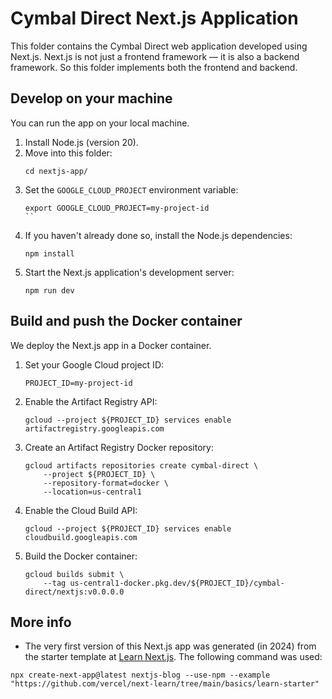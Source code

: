 # Cymbal Direct Next.js Application

This folder contains the Cymbal Direct web application developed using Next.js.
Next.js is not just a frontend framework — it is also a backend framework.
So this folder implements both the frontend and backend.

## Develop on your machine

You can run the app on your local machine.

1. Install Node.js (version 20).
2. Move into this folder:
   ```
   cd nextjs-app/
   ```
3. Set the `GOOGLE_CLOUD_PROJECT` environment variable:
   ```
   export GOOGLE_CLOUD_PROJECT=my-project-id
   ``
4. If you haven't already done so, install the Node.js dependencies:
   ```
   npm install
   ```
5. Start the Next.js application's development server:
   ```
   npm run dev
   ```

## Build and push the Docker container

We deploy the Next.js app in a Docker container.

1. Set your Google Cloud project ID:
   ```
   PROJECT_ID=my-project-id
   ```
1. Enable the Artifact Registry API:
   ```
   gcloud --project ${PROJECT_ID} services enable artifactregistry.googleapis.com
   ```
1. Create an Artifact Registry Docker repository:
   ```
   gcloud artifacts repositories create cymbal-direct \
       --project ${PROJECT_ID} \
       --repository-format=docker \
       --location=us-central1
   ```
1. Enable the Cloud Build API:
   ```
   gcloud --project ${PROJECT_ID} services enable cloudbuild.googleapis.com
   ```
1. Build the Docker container:
   ```
   gcloud builds submit \
       --tag us-central1-docker.pkg.dev/${PROJECT_ID}/cymbal-direct/nextjs:v0.0.0.0
   ```

## More info

* The very first version of this Next.js app was generated (in 2024) from the starter template at [Learn Next.js](https://nextjs.org/learn). The following command was used:
```
npx create-next-app@latest nextjs-blog --use-npm --example "https://github.com/vercel/next-learn/tree/main/basics/learn-starter"
```
